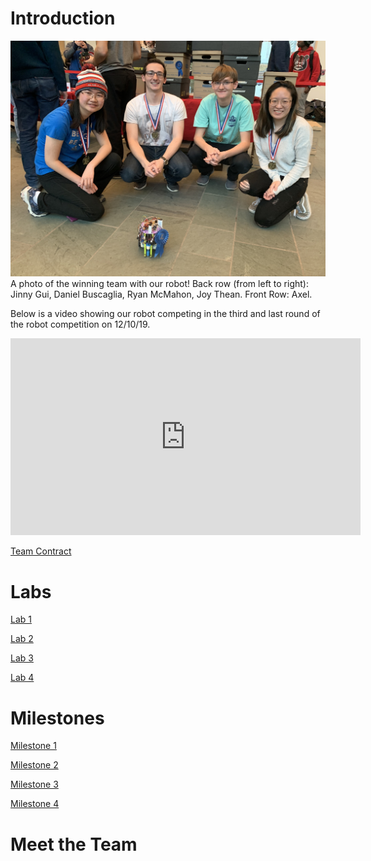 # Introduction

![Team Photo](winning_teamphoto.jpg)
A photo of the winning team with our robot! Back row (from left to right): Jinny Gui, Daniel Buscaglia, Ryan McMahon, Joy Thean. Front Row: Axel.

Below is a video showing our robot competing in the third and last round of 
the robot competition on 12/10/19.

<p align="center">
  <iframe width="560" height="315" src="https://www.youtube.com/embed/WHWdpXG5ZM4" frameborder="0" allow="accelerometer; autoplay; encrypted-media; gyroscope; picture-in-picture" allowfullscreen></iframe>
</p>

[Team Contract](https://drive.google.com/file/d/1-kGICPlhbmg0IWlSnd9KlUpACal9PjoH/view?usp=sharing)

# Labs
[Lab 1](labs/lab1.md)

[Lab 2](labs/lab2.md)

[Lab 3](labs/lab3.md)

[Lab 4](labs/lab4.md)

# Milestones

[Milestone 1](milestones/milestone1.md)

[Milestone 2](milestones/milestone2.md)

[Milestone 3](milestones/milestone3.md)

[Milestone 4](milestones/milestone4.md)

# Meet the Team


